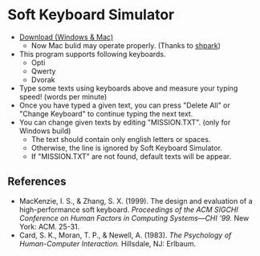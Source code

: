 ﻿# Soft Keyboard Simulator
* [Download (Windows & Mac)](https://github.com/salt26/soft-keyboard-simulator/archive/builds.zip)
  * Now Mac bulid may operate properly. (Thanks to [shpark](https://github.com/kev-damian))
* This program supports following keyboards.
  * Opti
  * Qwerty
  * Dvorak
* Type some texts using keyboards above and measure your typing speed! (words per minute)
* Once you have typed a given text, you can press "Delete All" or "Change Keyboard" to continue typing the next text.
* You can change given texts by editing "MISSION.TXT". (only for Windows build)
  * The text should contain only english letters or spaces.
  * Otherwise, the line is ignored by Soft Keyboard Simulator.
  * If "MISSION.TXT" are not found, default texts will be appear.


## References
* MacKenzie, I. S., & Zhang, S. X. (1999). The design and evaluation of a high-performance soft keyboard. *Proceedings of the ACM SIGCHI Conference on Human Factors in Computing Systems—CHI '99.* New York: ACM. 25-31.
* Card, S. K., Moran, T. P., & Newell, A. (1983). *The Psychology of Human-Computer Interaction.* Hillsdale, NJ: Erlbaum.
